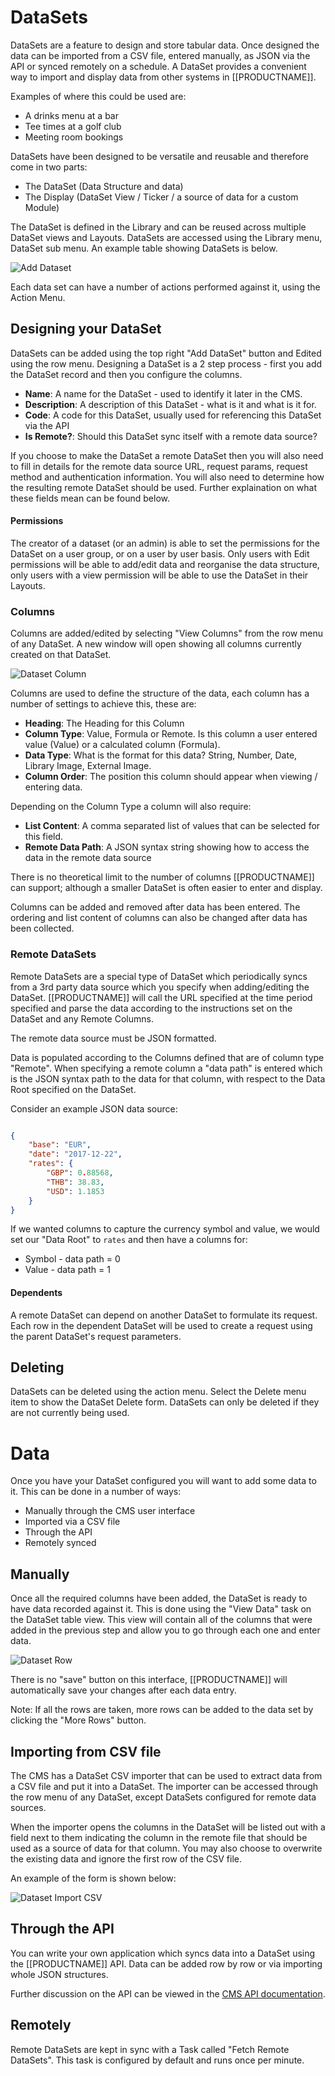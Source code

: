 <!--toc=media-->
# DataSets

DataSets are a feature to design and store tabular data. Once designed the data can be imported from a CSV file, entered manually, as JSON via the API or synced remotely on a schedule. A DataSet provides a convenient way to import and display data from other systems in [[PRODUCTNAME]].

Examples of where this could be used are:

*   A drinks menu at a bar
*   Tee times at a golf club
*   Meeting room bookings

DataSets have been designed to be versatile and reusable and therefore come in two parts:

*   The DataSet (Data Structure and data)
*   The Display (DataSet View / Ticker / a source of data for a custom Module)

The DataSet is defined in the Library and can be reused across multiple DataSet views and Layouts. DataSets are accessed using the Library menu, DataSet sub menu. An example table showing DataSets is below.

![Add Dataset](img/media_dataset_table.png)

Each data set can have a number of actions performed against it, using the Action Menu.



## Designing your DataSet

DataSets can be added using the top right "Add DataSet" button and Edited using the row menu. Designing a DataSet is a 2 step process - first you add the DataSet record and then you configure the columns.

- **Name**: A name for the DataSet - used to identify it later in the CMS.
- **Description**: A description of this DataSet - what is it and what is it for.
- **Code**: A code for this DataSet, usually used for referencing this DataSet via the API
- **Is Remote?**: Should this DataSet sync itself with a remote data source?


If you choose to make the DataSet a remote DataSet then you will also need to fill in details for the remote data source URL, request params, request method and authentication information. You will also need to determine how the resulting remote DataSet should be used. Further explaination on what these fields mean can be found below.



#### Permissions

The creator of a dataset (or an admin) is able to set the permissions for the DataSet on a user group, or on a user by user basis. Only users with Edit permissions will be able to add/edit data and reorganise the data structure, only users with a view permission will be able to use the DataSet in their Layouts.



### Columns

Columns are added/edited by selecting "View Columns" from the row menu of any DataSet. A new window will open showing all columns currently created on that DataSet.

![Dataset Column](img/media_dataset_dataset_column.png)

Columns are used to define the structure of the data, each column has a number of settings to achieve this, these are:

- **Heading**: The Heading for this Column
- **Column Type**: Value, Formula or Remote. Is this column a user entered value (Value) or a calculated column (Formula).
- **Data Type**: What is the format for this data? String, Number, Date, Library Image, External Image.
- **Column Order**: The position this column should appear when viewing / entering data.

Depending on the Column Type a column will also require:

- **List Content**: A comma separated list of values that can be selected for this field.
- **Remote Data Path**: A JSON syntax string showing how to access the data in the remote data source



There is no theoretical limit to the number of columns [[PRODUCTNAME]] can support; although a smaller DataSet is often easier to enter and display.

Columns can be added and removed after data has been entered. The ordering and list content of columns can also be changed after data has been collected.



### Remote DataSets

Remote DataSets are a special type of DataSet which periodically syncs from a 3rd party data source which you specify when adding/editing the DataSet. [[PRODUCTNAME]] will call the URL specified at the time period specified and parse the data according to the instructions set on the DataSet and any Remote Columns.

The remote data source must be JSON formatted.

Data is populated according to the Columns defined that are of column type "Remote". When specifying a remote column a "data path" is entered which is the JSON syntax path to the data for that column, with respect to the Data Root specified on the DataSet.

Consider an example JSON data source:

```json

{
    "base": "EUR",
    "date": "2017-12-22",
    "rates": {
        "GBP": 0.88568,
        "THB": 38.83,
        "USD": 1.1853
    }
}

```

If we wanted columns to capture the currency symbol and value, we would set our "Data Root" to `rates` and then have a columns for:

- Symbol - data path = 0
- Value - data path = 1



#### Dependents

A remote DataSet can depend on another DataSet to formulate its request. Each row in the dependent DataSet will be used to create a request using the parent DataSet's request parameters.



## Deleting

DataSets can be deleted using the action menu. Select the Delete menu item to show the DataSet Delete form. DataSets can only be deleted if they are not currently being used.



# Data

Once you have your DataSet configured you will want to add some data to it. This can be done in a number of ways:

- Manually through the CMS user interface
- Imported via a CSV file
- Through the API
- Remotely synced



## Manually

Once all the required columns have been added, the DataSet is ready to have data recorded against it. This is done using the "View Data" task on the DataSet table view. This view will contain all of the columns that were added in the previous step and allow you to go through each one and enter data.

![Dataset Row](img/media_dataset_row.png)

There is no "save" button on this interface, [[PRODUCTNAME]] will automatically save your changes after each data entry.

Note: If all the rows are taken, more rows can be added to the data set by clicking the "More Rows" button.



## Importing from CSV file

The CMS has a DataSet CSV importer that can be used to extract data from a CSV file and put it into a DataSet. The importer can be accessed through the row menu of any DataSet, except DataSets configured for remote data sources.

When the importer opens the columns in the DataSet will be listed out with a field next to them indicating the column in the remote file that should be used as a source of data for that column. You may also choose to overwrite the existing data and ignore the first row of the CSV file.

An example of the form is shown below:

![Dataset Import CSV](img/media_dataset_importcsv_form.png)



## Through the API

You can write your own application which syncs data into a DataSet using the [[PRODUCTNAME]] API. Data can be added row by row or via importing whole JSON structures.

<nonwhite>

Further discussion on the API can be viewed in the [CMS API documentation](cms_api.html).

</nonwhite>



## Remotely

Remote DataSets are kept in sync with a Task called "Fetch Remote DataSets". This task is configured by default and runs once per minute.